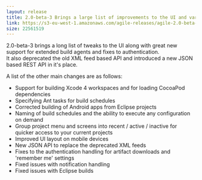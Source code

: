 ```yaml
---
layout: release
title: 2.0-beta-3 Brings a large list of improvements to the UI and various build agents
link: https://s3-eu-west-1.amazonaws.com/agile-releases/agile-2.0-beta-3.tar.gz
size: 22561519
---
```


<p>2.0-beta-3 brings a long list of tweaks to the UI along with great new support for extended build agents and fixes to authentication.<br />
It also deprecated the old XML feed based API and introduced a new JSON based REST API in it's place.</p>

<p>A list of the other main changes are as follows:</p>
<ul>
<li>Support for building Xcode 4 workspaces and for loading CocoaPod dependencies</li>
<li>Specifying Ant tasks for build schedules</li>
<li>Corrected building of Android apps from Eclipse projects</li>
<li>Naming of build schedules and the ability to execute any configuration on demand</li>

<li>Group project menu and screens into recent / active / inactive for quicker access to your current projects</li>
<li>Improved UI layout on mobile devices</li>
<li>New JSON API to replace the deprecated XML feeds</li>

<li>Fixes to the authentication handling for artifact downloads and 'remember me' settings</li>
<li>Fixed issues with notification handling</li>
<li>Fixed issues with Eclipse builds</li>
</ul>


